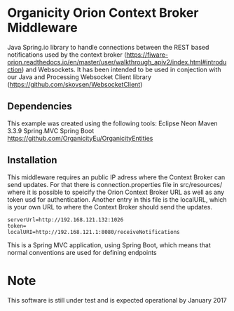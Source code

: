

# Organicity Orion Context Broker Middleware
Java Spring.io library to handle connections between the REST based notifications used by the context broker (https://fiware-orion.readthedocs.io/en/master/user/walkthrough_apiv2/index.html#introduction) and Websockets.
It has been intended to be used in conjection with our Java and Processing Websocket Client library (https://github.com/skovsen/WebsocketClient)


## Dependencies
This example was created using the following tools:
  Eclipse Neon
  Maven 3.3.9
  Spring.MVC
  Spring Boot
  https://github.com/OrganicityEu/OrganicityEntities

## Installation
This middleware requires an public IP adress where the Context Broker can send updates. For that there is connection.properties file in src/resources/ where it is possible to speicify the Orion Context Broker URL as well as any token usd for authentication. Another entry in this file is the localURL, which is your own URL to where the Context Broker should send the updates.

    serverUrl=http://192.168.121.132:1026
    token=
    localURI=http://192.168.121.1:8080/receiveNotifications

This is a Spring MVC application, using Spring Boot, which means that normal conventions are used for defining endpoints
    
# Note
This software is still under test and is expected operational by January 2017
